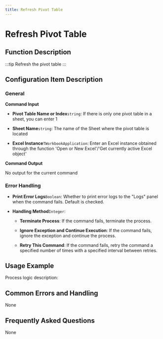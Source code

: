 ```yaml
---
title: Refresh Pivot Table
---
```


# Refresh Pivot Table

## Function Description

:::tip 
Refresh the pivot table
:::

## Configuration Item Description

### General

**Command Input**

- **Pivot Table Name or Index**`string`: If there is only one pivot table in a sheet, you can enter 1

- **Sheet Name**`string`: The name of the Sheet where the pivot table is located

- **Excel Instance**`TWorkbookApplication`: Enter an Excel instance obtained through the function 'Open or New Excel'/'Get currently active Excel object'


**Command Output**

No output for the current command


### Error Handling

- **Print Error Logs**`Boolean`: Whether to print error logs to the "Logs" panel when the command fails. Default is checked. 

- **Handling Method**`Integer`:

    - **Terminate Process**: If the command fails, terminate the process.

    - **Ignore Exception and Continue Execution**: If the command fails, ignore the exception and continue the process.

    - **Retry This Command**: If the command fails, retry the command a specified number of times with a specified interval between retries.

## Usage Example

Process logic description:

## Common Errors and Handling

None

## Frequently Asked Questions

None

